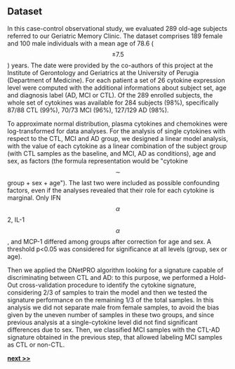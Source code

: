## Dataset

In this case-control observational study, we evaluated 289 old-age subjects referred to our Geriatric Memory Clinic.
The dataset comprises 189 female and 100 male individuals with a mean age of 78.6 ($$\pm7.5$$) years.
The date were provided by the co-authors of this project at the Institute of Gerontology and Geriatrics at the University of Perugia (Department of Medicine).
For each patient a set of 26 cytokine expression level were computed with the additional informations about subject set, age and diagnosis label (AD, MCI or CTL).
Of the 289 enrolled subjects, the whole set of cytokines was available for 284 subjects (98%), specifically 87/88 CTL (99%), 70/73 MCI (96%), 127/129 AD (98%).

To approximate normal distribution, plasma cytokines and chemokines were log-transformed for data analyses.
For the analysis of single cytokines with respect to the CTL, MCI and AD group, we designed a linear model analysis, with the value of each cytokine as a linear combination of the subject group (with CTL samples as the baseline, and MCI, AD as conditions), age and sex, as factors (the formula representation would be "cytokine $$\sim$$ group + sex + age").
The last two were included as possible confounding factors, even if the analyses revealed that their role for each cytokine is marginal.
Only IFN$$\alpha$$2, IL-1$$\alpha$$, and MCP-1 differed among groups after correction for age and sex.
A threshold p<0.05 was considered for significance at all levels (group, sex or age).

Then we applied the DNetPRO algorithm looking for a signature capable of discriminating between CTL and AD: to this purpose, we performed a Hold-Out cross-validation procedure to identify the cytokine signature, considering 2/3 of samples to train the model and then we tested the signature performance on the remaining 1/3 of the total samples.
In this analysis we did not separate male from female samples, to avoid the bias given by the uneven number of samples in these two groups, and since previous analysis at a single-cytokine level did not find significant differences due to sex.
Then, we classified MCI samples with the CTL-AD signature obtained in the previous step, that allowed labeling MCI samples as CTL or non-CTL.


[**next >>**](./Results.md)
